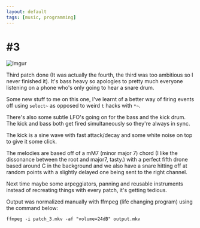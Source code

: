 ```yaml
--- 
layout: default 
tags: [music, programming]
---
```


# \#3
![Imgur](https://i.imgur.com/JJ6Yw5K.jpg)

Third patch done (It was actually the fourth, the third was too ambitious so I
never finished it). It's bass heavy so apologies to pretty much everyone
listening on a phone who's only going to hear a snare drum.

Some new stuff to me on this one, I've learnt of a better way of firing events
off using `select~` as opposed to weird `t` hacks with `*~`.

There's also some subtle LFO's going on for the bass and the kick drum.
The kick and bass both get fired simultaneously so they're always in sync.

The kick is a sine wave with fast attack/decay and some white noise
on top to give it some click.

The melodies are based off of a mM7 (minor major 7) chord (I like the dissonance
between the root and major7, tasty.) with a perfect fifth drone based around C in the background and
we also have a snare hitting off at random points with a slightly delayed one
being sent to the right channel.

Next time maybe some arpeggiators, panning and reusable instruments instead of
recreating things with every patch, it's getting tedious.

Output was normalized manually with ffmpeg (life changing program) using the
command below:

```
ffmpeg -i patch_3.mkv -af "volume=24dB" output.mkv
```
